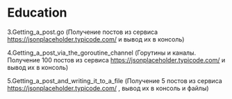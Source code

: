 # Education
3.Getting_a_post.go (Получение постов из сервиса https://jsonplaceholder.typicode.com/  и вывод их в консоль)

4.Getting_a_post_via_the_goroutine_channel (Горутины и каналы. Получение 100 постов из сервиса https://jsonplaceholder.typicode.com/  и вывод их в консоль)

5.Getting_a_post_and_writing_it_to_a_file  (Получение 5 постов из сервиса https://jsonplaceholder.typicode.com/ , вывод их в консоль и файлы)
